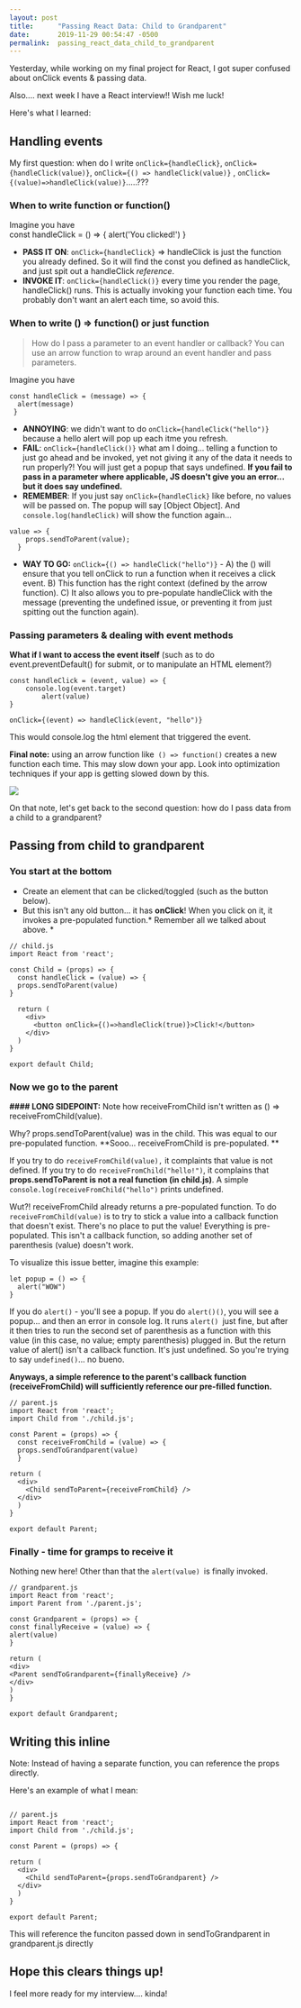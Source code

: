```yaml
---
layout: post
title:      "Passing React Data: Child to Grandparent"
date:       2019-11-29 00:54:47 -0500
permalink:  passing_react_data_child_to_grandparent
---
```



Yesterday, while working on my final project for React, I got super confused about onClick events & passing data.

Also.... next week I have a React interview!! Wish me luck!

Here's what I learned:

## Handling events
My first question: when do I write `onClick={handleClick}`,  `onClick={handleClick(value)}`,  `onClick={() => handleClick(value)}` ,  `onClick={(value)=>handleClick(value)}`.....???


### When to write function or function()
Imagine you have  
const handleClick = () => {
  alert('You clicked!')
 }
 
* **PASS IT ON**: `onClick={handleClick}` => handleClick is just the function you already defined. So it will find the const you defined as handleClick, and just spit out a handleClick *reference*.
* **INVOKE IT**: `onClick={handleClick()}` every time you render the page, handleClick() runs. This is actually invoking your function each time. You probably don't want an alert each time, so avoid this. 

### When to write () => function() or just function
> How do I pass a parameter to an event handler or callback? You can use an arrow function to wrap around an event handler and pass parameters.

Imagine you have  
```
const handleClick = (message) => {
  alert(message)
 }
```
 

*  **ANNOYING**: we didn't want to do `onClick={handleClick("hello")}` because a hello alert will pop up each itme you refresh.  
* **FAIL**: `onClick={handleClick()}` what am I doing... telling a function to just go ahead and be invoked, yet not giving it any of the data it needs to run properly?! You will just get a popup that says undefined. **If you fail to pass in a parameter where applicable, JS doesn't give you an error... but it does say undefined.**
*  **REMEMBER**: If you just say `onClick={handleClick}` like before, no values will be passed on. The popup will say [Object Object]. And `console.log(handleClick)` will show the function again... 
```
value => {
    props.sendToParent(value);
  }
```
	
* **WAY TO GO:** `onClick={() => handleClick("hello")}` - A) the () will ensure that you tell onClick to run a function when it receives a click event. B) This function has the right context (defined by the arrow function). C) It also allows you to pre-populate handleClick with the message (preventing the undefined issue, or preventing it from just spitting out the function again). 


### Passing parameters & dealing with event methods 

**What if I want to access the event itself** (such as to do event.preventDefault() for submit, or to manipulate an HTML element?)

```
const handleClick = (event, value) => {
    console.log(event.target)
		alert(value)
}
```

`onClick={(event) => handleClick(event, "hello")}`

This would console.log the html element that triggered the event.

**Final note:** using an arrow function like` () => function()` creates a new function each time. This may slow down your app. Look into optimization techniques if your app is getting slowed down by this. 

![](https://media.giphy.com/media/JMV7IKoqzxlrW/giphy.gif)

On that note, let's get back to the second question: how do I pass data from a child to a grandparent?

## Passing from child to grandparent
### You start at the bottom
* Create an element that can be clicked/toggled (such as the button below).
* But this isn't any old button... it has **onClick**! When you click on it, it invokes a pre-populated function.* Remember all we talked about above. *

```
// child.js
import React from 'react';

const Child = (props) => {
  const handleClick = (value) => {
  props.sendToParent(value)
}

  return (
    <div>
      <button onClick={()=>handleClick(true)}>Click!</button>
    </div>
  )
}

export default Child;
```

### Now we go to the parent

**#### LONG SIDEPOINT:**
Note how receiveFromChild isn't written as () => receiveFromChild(value). 

Why? props.sendToParent(value) was in the child. This was equal to our pre-populated function.
**Sooo... receiveFromChild is pre-populated. **

If you try to do `receiveFromChild(value),` it complaints that value is not defined.
If you try to do `receiveFromChild("hello!")`, it complains that **props.sendToParent is not a real function (in child.js)**. A simple `console.log(receiveFromChild("hello")` prints undefined. 

Wut?!
receiveFromChild already returns a pre-populated function. To do `receiveFromChild(value)` is to try to stick a value into a callback function that doesn't exist. There's no place to put the value! Everything is pre-populated. This isn't a callback function, so adding another set of parenthesis (value) doesn't work.

To visualize this issue better, imagine this example:
```
let popup = () => {
  alert("WOW")
}
```

If you do `alert()` - you'll see a popup. If you do `alert()()`, you will see a popup... and then an error in console log. It runs `alert() `just fine, but after it then tries to run the second set of parenthesis as a function with this value (in this case, no value; empty parenthesis) plugged in. But the return value of alert() isn't a callback function. It's just undefined. So you're trying to say `undefined()`... no bueno.

**Anyways, a simple reference to the parent's callback function (receiveFromChild) will sufficiently reference our pre-filled function.**

```
// parent.js
import React from 'react';
import Child from './child.js';

const Parent = (props) => {
  const receiveFromChild = (value) => {
  props.sendToGrandparent(value)
  }

return (
  <div>
    <Child sendToParent={receiveFromChild} />
  </div>
  )
}

export default Parent;

```
### Finally - time for gramps to receive it

Nothing new here! Other than that the `alert(value) `is finally invoked.

```
// grandparent.js 
import React from 'react';
import Parent from './parent.js';

const Grandparent = (props) => {
const finallyReceive = (value) => {
alert(value)
}

return (
<div>
<Parent sendToGrandparent={finallyReceive} />
</div>
)
}

export default Grandparent;

```

## Writing this inline
Note: Instead of having a separate function, you can reference the props directly.

Here's an example of what I mean:

```

// parent.js
import React from 'react';
import Child from './child.js';

const Parent = (props) => {

return (
  <div>
    <Child sendToParent={props.sendToGrandparent} />
  </div>
  )
}

export default Parent;

```

This will reference the funciton passed down in sendToGrandparent in grandparent.js directly

## Hope this clears things up!
I feel more ready for my interview.... kinda!

